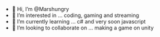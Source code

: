- 👋 Hi, I’m @Marshungry 
- 👀 I’m interested in ... coding, gaming and streaming 
- 🌱 I’m currently learning ... c# and very soon javascript
- 💞️ I’m looking to collaborate on ... making a game on unity 

<!---
Marshungry/Marshungry is a ✨ special ✨ repository because its `README.md` (this file) appears on your GitHub profile.
You can click the Preview link to take a look at your changes.
--->
